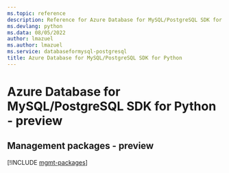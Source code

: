 ```yaml
---
ms.topic: reference
description: Reference for Azure Database for MySQL/PostgreSQL SDK for Python
ms.devlang: python
ms.data: 08/05/2022
author: lmazuel
ms.author: lmazuel
ms.service: databaseformysql-postgresql
title: Azure Database for MySQL/PostgreSQL SDK for Python
---
```

# Azure Database for MySQL/PostgreSQL SDK for Python - preview

## Management packages - preview
[!INCLUDE [mgmt-packages](database-for-mysql-postgresql-mgmt-index.md)]